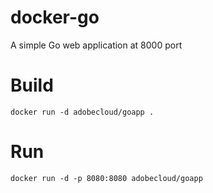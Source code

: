 # docker-go
A simple Go web application at 8000 port

# Build
    docker run -d adobecloud/goapp .

# Run
    docker run -d -p 8080:8080 adobecloud/goapp